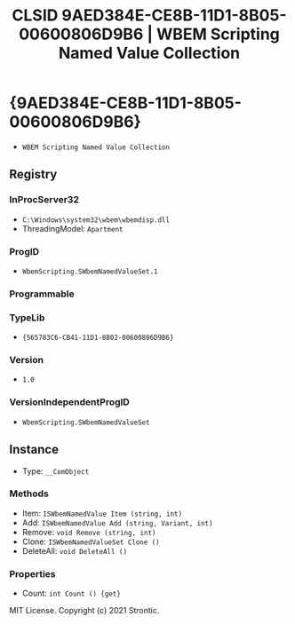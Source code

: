 ﻿---
title: "CLSID 9AED384E-CE8B-11D1-8B05-00600806D9B6 | WBEM Scripting Named Value Collection"
excerpt: What is COM-Object CLSID 9AED384E-CE8B-11D1-8B05-00600806D9B6?
---

# {9AED384E-CE8B-11D1-8B05-00600806D9B6}

* `WBEM Scripting Named Value Collection`

## Registry


### InProcServer32

* `C:\Windows\system32\wbem\wbemdisp.dll`
* ThreadingModel: `Apartment`

### ProgID

* `WbemScripting.SWbemNamedValueSet.1`

### Programmable


### TypeLib

* `{565783C6-CB41-11D1-8B02-00600806D9B6}`

### Version

* `1.0`

### VersionIndependentProgID

* `WbemScripting.SWbemNamedValueSet`

## Instance

* Type: `__ComObject`

### Methods

* Item: `ISWbemNamedValue Item (string, int)`
* Add: `ISWbemNamedValue Add (string, Variant, int)`
* Remove: `void Remove (string, int)`
* Clone: `ISWbemNamedValueSet Clone ()`
* DeleteAll: `void DeleteAll ()`

### Properties

* Count: `int Count () {get} `

MIT License. Copyright (c) 2021 Strontic.


